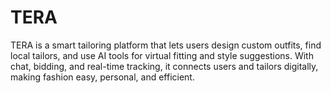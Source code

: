 # TERA
TERA is a smart tailoring platform that lets users design custom outfits, find local tailors, and use AI tools for virtual fitting and style suggestions. With chat, bidding, and real-time tracking, it connects users and tailors digitally, making fashion easy, personal, and efficient.

